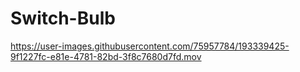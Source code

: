 # Switch-Bulb

https://user-images.githubusercontent.com/75957784/193339425-9f1227fc-e81e-4781-82bd-3f8c7680d7fd.mov

